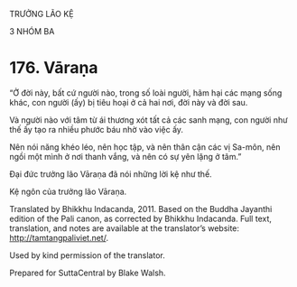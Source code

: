 TRƯỞNG LÃO KỆ

3 NHÓM BA

# 176\. Vāraṇa

“Ở đời này, bất cứ người nào, trong số loài người, hãm hại các mạng sống khác, con người (ấy) bị tiêu hoại ở cả hai nơi, đời này và đời sau.

Và người nào với tâm từ ái thương xót tất cả các sanh mạng, con người như thế ấy tạo ra nhiều phước báu nhờ vào việc ấy.

Nên nói năng khéo léo, nên học tập, và nên thân cận các vị Sa-môn, nên ngồi một mình ở nơi thanh vắng, và nên có sự yên lặng ở tâm.”

Đại đức trưởng lão Vāraṇa đã nói những lời kệ như thế.

Kệ ngôn của trưởng lão Vāraṇa.

Translated by Bhikkhu Indacanda, 2011. Based on the Buddha Jayanthi edition of the Pali canon, as corrected by Bhikkhu Indacanda. Full text, translation, and notes are available at the translator’s website: http://tamtangpaliviet.net/.

Used by kind permission of the translator.

Prepared for SuttaCentral by Blake Walsh.